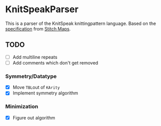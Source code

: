# KnitSpeakParser
This is a parser of the KnitSpeak knittingpattern language. Based on the [specification](https://stitch-maps.com/about/knitspeak/) from [Stitch Maps](https://stitch-maps.com).

## TODO
- [ ] Add multiline repeats
- [ ] Add comments which don't get removed
### Symmetry/Datatype 
- [X] Move `TBL`out of `KArity`
- [X] Implement symmetry algorithm

### Minimization
- [X] Figure out algorithm
